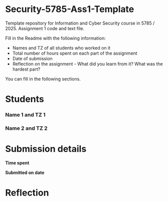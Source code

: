 # Security-5785-Ass1-Template
Template repository for Information and Cyber Security course in 5785 / 2025.  Assignment 1 code and text file.

Fill in the Readme with the following information:

* Names and TZ of all students who worked on it
* Total number of hours spent on each part of the assignment
* Date of submission
* Reflection on the assignment - What did you learn from it?  What was the hardest part?

You can fill in the following sections.

# Students
### Name 1 and TZ 1
### Name 2 and TZ 2

# Submission details

**Time spent**

**Submitted on date**

# Reflection
